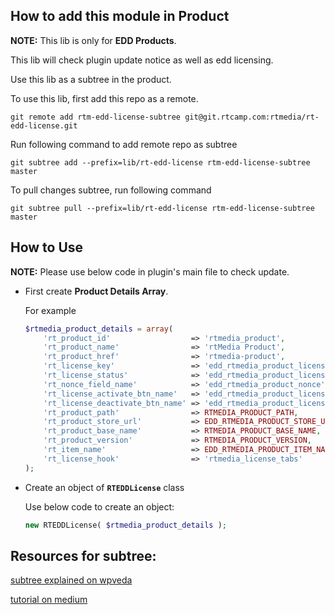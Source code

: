 ## How to add this module in Product

**NOTE:** This lib is only for **EDD Products**.

This lib will check plugin update notice as well as edd licensing.

Use this lib as a subtree in the product.

To use this lib, first add this repo as a remote.

	git remote add rtm-edd-license-subtree git@git.rtcamp.com:rtmedia/rt-edd-license.git

Run following command to add remote repo as subtree

	git subtree add --prefix=lib/rt-edd-license rtm-edd-license-subtree master

To pull changes subtree, run following command

	git subtree pull --prefix=lib/rt-edd-license rtm-edd-license-subtree master

## How to Use

**NOTE:** Please use below code in plugin's main file to check update.

* First create **Product Details Array**.

    For example 
    
    ```php
    $rtmedia_product_details = array(
	    'rt_product_id' 				 => 'rtmedia_product',
	    'rt_product_name' 				 => 'rtMedia Product',
	    'rt_product_href' 				 => 'rtmedia-product',
	    'rt_license_key' 				 => 'edd_rtmedia_product_license_key',
	    'rt_license_status' 			 => 'edd_rtmedia_product_license_status',
	    'rt_nonce_field_name' 			 => 'edd_rtmedia_product_nonce',
	    'rt_license_activate_btn_name'   => 'edd_rtmedia_product_license_activate',
	    'rt_license_deactivate_btn_name' => 'edd_rtmedia_product_license_deactivate',
	    'rt_product_path'                => RTMEDIA_PRODUCT_PATH,
	    'rt_product_store_url' 			 => EDD_RTMEDIA_PRODUCT_STORE_URL,
	    'rt_product_base_name' 			 => RTMEDIA_PRODUCT_BASE_NAME,
	    'rt_product_version' 			 => RTMEDIA_PRODUCT_VERSION,
	    'rt_item_name' 					 => EDD_RTMEDIA_PRODUCT_ITEM_NAME,
	    'rt_license_hook' 				 => 'rtmedia_license_tabs'
    );
    ```
    
* Create an object of **`RTEDDLicense`** class

    Use below code to create an object:
    ```php
    new RTEDDLicense( $rtmedia_product_details );
    ```
    


## Resources for subtree:

[subtree explained on wpveda](http://wpveda.com/git/subtree.html)

[tutorial on medium](https://medium.com/@v/git-subtrees-a-tutorial-6ff568381844)
